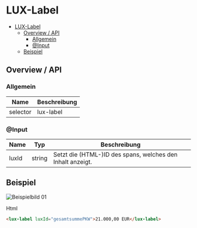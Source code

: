 # LUX-Label

- [LUX-Label](#lux-label)
  - [Overview / API](#overview--api)
    - [Allgemein](#allgemein)
    - [@Input](#input)
  - [Beispiel](#beispiel)

## Overview / API

### Allgemein

| Name     | Beschreibung    |
| -------- | --------------- |
| selector | lux-label       |

### @Input

| Name  | Typ    | Beschreibung                                               |
| ----- | ------ | ---------------------------------------------------------- |
| luxId | string | Setzt die (HTML-)ID des spans, welches den Inhalt anzeigt. |

## Beispiel

![Beispielbild 01](https://raw.githubusercontent.com/wiki/IHK-GfI/lux-components/Versions/v18/lux‐label-v18-img-01.png)

Html

```html
<lux-label luxId="gesamtsummePKW">21.000,00 EUR</lux-label>
```
